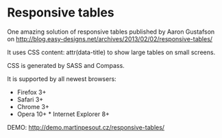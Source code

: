 Responsive tables
=================

One amazing solution of responsive tables published by Aaron Gustafson on http://blog.easy-designs.net/archives/2013/02/02/responsive-tables/

It uses CSS content: attr(data-title) to show large tables on small screens.

CSS is generated by SASS and Compass.

It is supported by all newest browsers:
* Firefox 3+
* Safari 3+
* Chrome 3+
* Opera 10+
* Internet Explorer 8+

DEMO: http://demo.martinpesout.cz/responsive-tables/